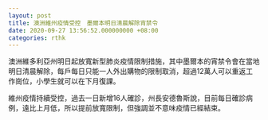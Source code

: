 ```yaml
---
layout: post
title: 澳洲維州疫情受控　墨爾本明日清晨解除宵禁令
date: 2020-09-27 13:56:52.000000000 +08:00
categories: rthk
---
```


澳洲維多利亞州明日起放寬新型肺炎疫情限制措施，其中墨爾本的宵禁令會在當地明日清晨解除，每戶每日只能一人外出購物的限制取消，超過12萬人可以重返工作崗位，小學生就可以在下月復課。

維州疫情持續受控，過去一日新增16人確診，州長安德魯斯說，目前每日確診病例，遠比上月低，所以提前放寬限制，但強調並不意味疫情已經結束。
